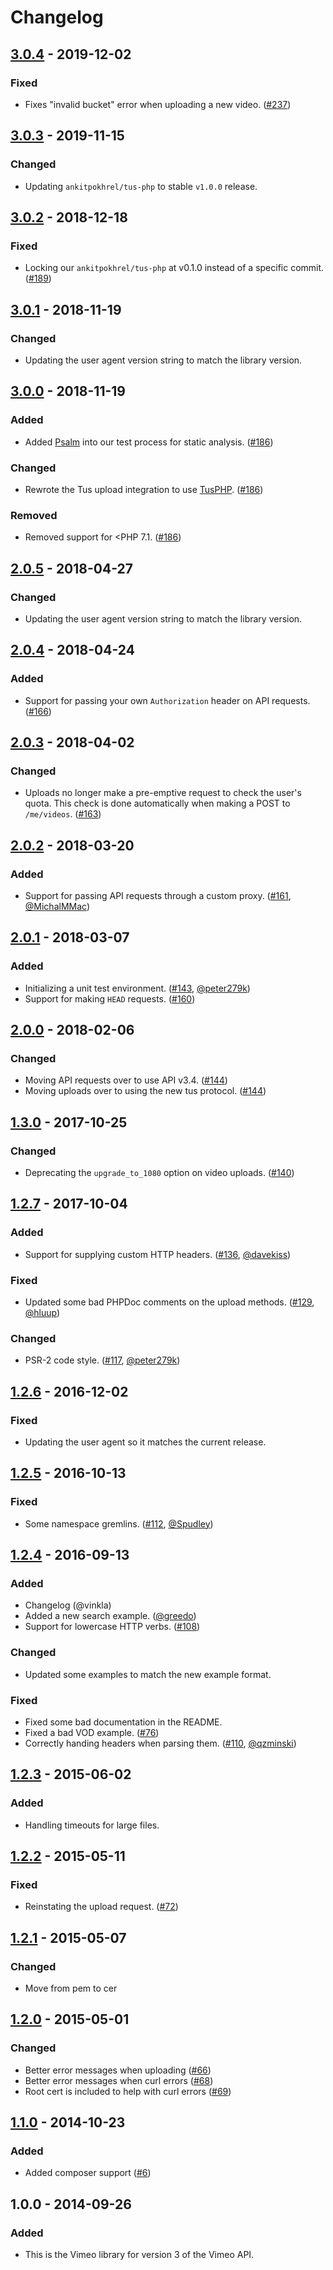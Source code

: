 # Changelog
## [3.0.4] - 2019-12-02
### Fixed
- Fixes "invalid bucket" error when uploading a new video. ([#237](https://github.com/vimeo/vimeo.php/pull/237))

## [3.0.3] - 2019-11-15
### Changed
- Updating `ankitpokhrel/tus-php` to stable `v1.0.0` release.

## [3.0.2] - 2018-12-18
### Fixed
- Locking our `ankitpokhrel/tus-php` at v0.1.0 instead of a specific commit. ([#189](https://github.com/vimeo/vimeo.php/issues/189))

## [3.0.1] - 2018-11-19
### Changed
- Updating the user agent version string to match the library version.

## [3.0.0] - 2018-11-19
### Added
- Added [Psalm](https://github.com/vimeo/psalm) into our test process for static analysis. ([#186](https://github.com/vimeo/vimeo.php/pull/186))

### Changed
- Rewrote the Tus upload integration to use [TusPHP](https://github.com/ankitpokhrel/tus-php). ([#186](https://github.com/vimeo/vimeo.php/pull/186))

### Removed
- Removed support for <PHP 7.1. ([#186](https://github.com/vimeo/vimeo.php/pull/186))

## [2.0.5] - 2018-04-27
### Changed
- Updating the user agent version string to match the library version.

## [2.0.4] - 2018-04-24
### Added
- Support for passing your own `Authorization` header on API requests. ([#166](https://github.com/vimeo/vimeo.php/pull/166))

## [2.0.3] - 2018-04-02
### Changed
- Uploads no longer make a pre-emptive request to check the user's quota. This check is done automatically when making a POST to `/me/videos`. ([#163](https://github.com/vimeo/vimeo.php/pull/163))

## [2.0.2] - 2018-03-20
### Added
- Support for passing API requests through a custom proxy. ([#161](https://github.com/vimeo/vimeo.php/pull/161), [@MichalMMac](https://github.com/MichalMMac))

## [2.0.1] - 2018-03-07
### Added
- Initializing a unit test environment. ([#143](https://github.com/vimeo/vimeo.php/pull/143), [@peter279k](https://github.com/peter279k))
- Support for making `HEAD` requests. ([#160](https://github.com/vimeo/vimeo.php/pull/160))

## [2.0.0] - 2018-02-06
### Changed
- Moving API requests over to use API v3.4. ([#144](https://github.com/vimeo/vimeo.php/pull/144))
- Moving uploads over to using the new tus protocol.  ([#144](https://github.com/vimeo/vimeo.php/pull/144))

## [1.3.0] - 2017-10-25
### Changed
- Deprecating the `upgrade_to_1080` option on video uploads. ([#140](https://github.com/vimeo/vimeo.php/pull/140))

## [1.2.7] - 2017-10-04
### Added
- Support for supplying custom HTTP headers. ([#136](https://github.com/vimeo/vimeo.php/pull/136), [@davekiss](https://github.com/davekiss))

### Fixed
- Updated some bad PHPDoc comments on the upload methods. ([#129](https://github.com/vimeo/vimeo.php/pull/129), [@hluup](https://github.com/hluup))

### Changed
- PSR-2 code style. ([#117](https://github.com/vimeo/vimeo.php/pull/117), [@peter279k](https://github.com/peter279k))

## [1.2.6] - 2016-12-02
### Fixed
- Updating the user agent so it matches the current release.

## [1.2.5] - 2016-10-13
### Fixed
- Some namespace gremlins. ([#112](https://github.com/vimeo/vimeo.php/pull/112), [@Spudley](https://github.com/Spudley))

## [1.2.4] - 2016-09-13
### Added
- Changelog (@vinkla)
- Added a new search example. ([@greedo](https://github.com/greedo))
- Support for lowercase HTTP verbs. ([#108](https://github.com/vimeo/vimeo.php/issues/108))

### Changed
- Updated some examples to match the new example format.

### Fixed
- Fixed some bad documentation in the README.
- Fixed a bad VOD example. ([#76](https://github.com/vimeo/vimeo.php/issues/76))
- Correctly handing headers when parsing them. ([#110](https://github.com/vimeo/vimeo.php/pull/110), [@qzminski](https://github.com/qzminski))

## [1.2.3] - 2015-06-02
### Added
- Handling timeouts for large files.

## [1.2.2] - 2015-05-11
### Fixed
- Reinstating the upload request. ([#72](https://github.com/vimeo/vimeo.php/pull/72))
## [1.2.1] - 2015-05-07
### Changed
- Move from pem to cer

## [1.2.0] - 2015-05-01
### Changed
- Better error messages when uploading ([#66](https://github.com/vimeo/vimeo.php/pull/66))
- Better error messages when curl errors ([#68](https://github.com/vimeo/vimeo.php/pull/68))
- Root cert is included to help with curl errors ([#69](https://github.com/vimeo/vimeo.php/pull/69))

## [1.1.0] - 2014-10-23
### Added
- Added composer support ([#6](https://github.com/vimeo/vimeo.php/pull/6))

## 1.0.0 - 2014-09-26
### Added
- This is the Vimeo library for version 3 of the Vimeo API.

[3.0.4]: https://github.com/vimeo/vimeo.php/compare/3.0.3...3.0.4
[3.0.3]: https://github.com/vimeo/vimeo.php/compare/3.0.2...3.0.3
[3.0.2]: https://github.com/vimeo/vimeo.php/compare/3.0.1...3.0.2
[3.0.1]: https://github.com/vimeo/vimeo.php/compare/3.0.0...3.0.1
[3.0.0]: https://github.com/vimeo/vimeo.php/compare/2.0.5...3.0.0
[2.0.5]: https://github.com/vimeo/vimeo.php/compare/2.0.4...2.0.5
[2.0.4]: https://github.com/vimeo/vimeo.php/compare/2.0.3...2.0.4
[2.0.3]: https://github.com/vimeo/vimeo.php/compare/2.0.2...2.0.3
[2.0.2]: https://github.com/vimeo/vimeo.php/compare/2.0.1...2.0.2
[2.0.1]: https://github.com/vimeo/vimeo.php/compare/2.0.0...2.0.1
[2.0.0]: https://github.com/vimeo/vimeo.php/compare/1.3.0...2.0.0
[1.3.0]: https://github.com/vimeo/vimeo.php/compare/1.2.7...1.3.0
[1.2.7]: https://github.com/vimeo/vimeo.php/compare/1.2.6...1.2.7
[1.2.6]: https://github.com/vimeo/vimeo.php/compare/1.2.5...1.2.6
[1.2.4]: https://github.com/vimeo/vimeo.php/compare/1.2.5...1.2.6
[1.2.5]: https://github.com/vimeo/vimeo.php/compare/1.2.4...1.2.5
[1.2.4]: https://github.com/vimeo/vimeo.php/compare/1.2.3...1.2.4
[1.2.3]: https://github.com/vimeo/vimeo.php/compare/1.2.2...1.2.3
[1.2.2]: https://github.com/vimeo/vimeo.php/compare/1.2.1...1.2.2
[1.2.1]: https://github.com/vimeo/vimeo.php/compare/1.2.0...1.2.1
[1.2.0]: https://github.com/vimeo/vimeo.php/compare/1.1.0...1.2.0
[1.1.0]: https://github.com/vimeo/vimeo.php/compare/1.0.0...1.1.0
